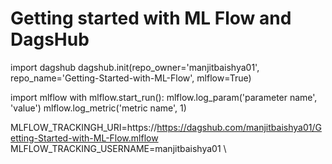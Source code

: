# Getting started with ML Flow and DagsHub

import dagshub
dagshub.init(repo_owner='manjitbaishya01', repo_name='Getting-Started-with-ML-Flow', mlflow=True)

import mlflow
with mlflow.start_run():
  mlflow.log_param('parameter name', 'value')
  mlflow.log_metric('metric name', 1)


MLFLOW_TRACKINGH_URI=https://https://dagshub.com/manjitbaishya01/Getting-Started-with-ML-Flow.mlflow \
MLFLOW_TRACKING_USERNAME=manjitbaishya01 \

